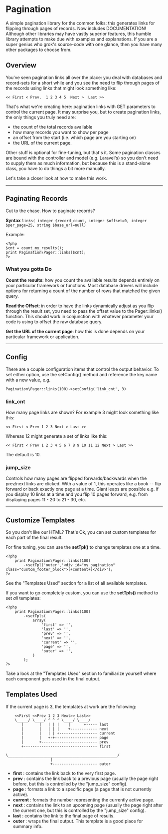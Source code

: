 # Pagination

A simple pagination library for the common folks: this generates links for flipping through pages of records. Now includes DOCUMENTATION!  Although other libraries may have vastly superior features, this humble library attempts to make due with examples and explanations.  If you are a super genius who grok's source-code with one glance, then you have many other packages to choose from.

## Overview

You've seen pagination links all over the place: you deal with databases and record-sets for a short while
and you see the need to flip through pages of the records using links that might look something like:

    << First < Prev.  1 2 3 4 5  Next >  Last >>

That's what we're creating here: pagination links with GET parameters to control the current page.  It may surprise you, but to create pagination links, the only things you truly need are:

* the count of the total records available 
* how many records you want to show per page
* an offset from the start (i.e. which page are you starting on)
* the URL of the current page.

Other stuff is optional for fine-tuning, but that's it.  Some pagination classes are bound with the controller and model (e.g. Laravel's) so you don't need to supply them as much information, but because this is a stand-alone class, you have to do things a bit more manually.

Let's take a closer look at how to make this work.

-----------------------------

## Paginating Records

Cut to the chase.  How to paginate records?  


**Syntax** `links( integer $record_count, integer $offset=0, integer $per_page=25, string $base_url=null)`

Example:

    <?php
    $cnt = count_my_results();
    print Pagination\Pager::links($cnt);
    ?>

### What you gotta Do

**Count the results**: how you count the available results depends entirely on your particular framework or functions.  Most database drivers will include options for returning a count of the number of rows that matched the given query.

**Read the Offset**: in order to have the links dynamically adjust as you flip through the result set, you need to pass the offset value to the Pager::links() function.  This should work in conjunction with whatever parameter your code is using to offset the raw database query.

**Get the URL of the current page**: how this is done depends on your particular framework or application. 



--------------
## Config

There are a couple configuration items that control the output behavior.  To set either option, use the setConfig() method and reference the key name with a new value, e.g.

    Pagination\Pager::links(100)->setConfig('link_cnt', 3)

### link_cnt ###

How many page links are shown?  For example 3 might look something like this:

    << First < Prev 1 2 3 Next > Last >>

Whereas 12 might generate a set of links like this:

    << First < Prev 1 2 3 4 5 6 7 8 9 10 11 12 Next > Last >>

The default is 10.

### jump_size ###

Controls how many pages are flipped forwards/backwards when the prev/next links are clicked. With a value of 1, this operates like a book -- flip forward or back exactly one page at a time. Giant leaps are possible e.g. if you display 10 links at a time and you flip 10 pages forward, e.g. from displaying pages 11 - 20 to 21 - 30, etc.



--------------

## Customize Templates

So you don't like our HTML?  That's Ok, you can set custom templates for each part of the final result.

For fine tuning, you can use the **setTpl()** to change templates one at a time.

    <?php
        print Pagination\Pager::links(100)
            ->setTpl('outer','<div id="my_pagination" class="custom_footer_block">[+content+]</div>');
    ?>

See the "Templates Used" section for a list of all available templates.

If you want to go completely custom, you can use the **setTpls()** method to set *all* templates:

    <?php
        print Pagination\Pager::links(100)
            ->setTpls(
                array(
                    'first' => '',
                    'last' => '',
                    'prev' => '',
                    'next' => '',
                    'current' => '',
                    'page' => '',
                    'outer' => '',
                )
            );
    ?>

Take a look at the "Templates Used" section to familiarize yourself where each component gets used in the final output.

## Templates Used

If the current page is 3, the templates at work are the following:
    	
    	<<First <<Prev 1 2 3 Next>> Last>>
    	\_____/ \____/ ^ ^ ^ \____/ \____/
    	   |       |   | | |    |      +----- last
    	   |       |   | | |    +------------ next
    	   |       |   | | +----------------- current
    	   |       |   +-+------------------- page
    	   |       +------------------------- prev
    	   +--------------------------------- first
    
    \_________________________________________________/
                        |
                        +-------------------- outer

* **first** : contains the link back to the very first page.
* **prev** : contains the link back to a previous page (usually the page right before, but this is controlled by the "jump_size" config).
* **page** : formats a link to a specific page (a page that is not currently active).
* **current** : formats the number representing the currently active page.
* **next** : contains the link to an upcoming page (usually the page right after the current one, but this is controlled by the "jump_size" config).
* **last** : contains the link to the final page of results.
* **outer** : wraps the final output. This template is a good place for summary info.
